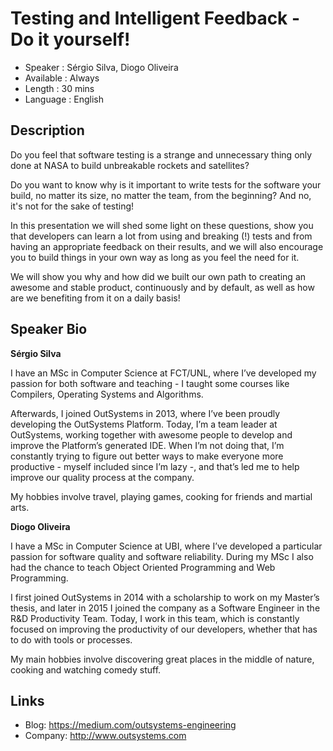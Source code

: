Testing and Intelligent Feedback - Do it yourself!
========================

* Speaker   : Sérgio Silva, Diogo Oliveira
* Available : Always
* Length    : 30 mins
* Language  : English

Description
-----------

Do you feel that software testing is a strange and unnecessary thing only done at NASA to build unbreakable rockets and satellites? 

Do you want to know why is it important to write tests for the software your build, no matter its size, no matter the team, from the beginning? And no, it's not for the sake of testing!

In this presentation we will shed some light on these questions, show you that developers can learn a lot from using and breaking (!) tests and from having an appropriate feedback on their results, and we will also encourage you to build things in your own way as long as you feel the need for it. 

We will show you why and how did we built our own path to creating an awesome and stable product, continuously and by default, as well as how are we benefiting from it on a daily basis!

Speaker Bio
-----------

**Sérgio Silva**

I have an MSc in Computer Science at FCT/UNL, where I’ve developed my passion for both software and teaching - I taught some courses like Compilers, Operating Systems and Algorithms.

Afterwards, I joined OutSystems in 2013, where I’ve been proudly developing the OutSystems Platform. Today, I’m a team leader at OutSystems, working together with awesome people to develop and improve the Platform’s generated IDE. When I’m not doing that, I’m constantly trying to figure out better ways to make everyone more productive - myself included since I’m lazy -, and that’s led me to help improve our quality process at the company.

My hobbies involve travel, playing games, cooking for friends and martial arts.

**Diogo Oliveira**

I have a MSc in Computer Science at UBI, where I’ve developed a particular passion for software quality and software reliability. During my MSc I also had the chance to teach Object Oriented Programming and Web Programming.

I first joined OutSystems in 2014 with a scholarship to work on my Master’s thesis, and later in 2015 I joined the company as a Software Engineer in the R&D Productivity Team. Today, I work in this team, which is constantly focused on improving the productivity of our developers, whether that has to do with tools or processes.

My main hobbies involve discovering great places in the middle of nature, cooking and watching comedy stuff.


Links
-----

* Blog: https://medium.com/outsystems-engineering
* Company: http://www.outsystems.com
